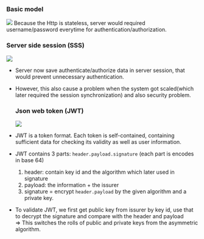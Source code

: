 ### Basic model

![](https://miro.medium.com/max/1050/1*Uz3bHpisBBCeZAqX46BiKg.png)
Because the Http is stateless, server would required username/password everytime for authentication/authorization.

### Server side session (SSS)

![](https://miro.medium.com/max/1050/1*KOBd8XFcwhexNe_dZ7DEBw.png)

* Server now save authenticate/authorize data in server session, that would prevent unnecessary authentication.

* However, this also cause a problem when the system got scaled(which later required the session synchronization) and also security problem.
  
  ### Json web token (JWT)
  
  ![](https://miro.medium.com/max/1050/1*1efaAnWzyZzI15utuJ-xEg.png)

* JWT is a token format. Each token is self-contained, containing sufficient data for checking its validity as well as user information.

* JWT contains 3 parts: `header.payload.signature` (each part is encodes in base 64)
  
  1. header: contain key id and the algorithm which later used in signature
  2. payload: the information + the issurer
  3. signature = encrypt `header.payload` by the given algorithm and a private key.

* To validate JWT, we first get public key from issurer by key id, use that to decrypt the signature and compare with the header and payload  
  => This switches the rolls of public and private keys from the asymmetric algorithm. 